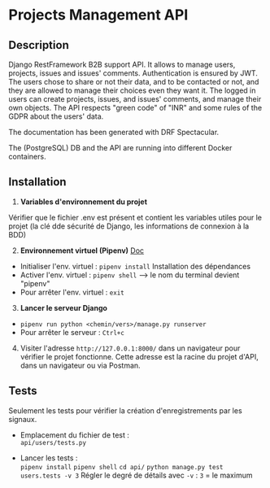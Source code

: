 
# Projects Management API 

## Description 

Django RestFramework B2B support API. 
It allows to manage users, projects, issues and issues' comments. Authentication is ensured by JWT. The users chose to share or not their data, and to be contacted or not, and they are allowed to manage their choices even they want it. 
The logged in users can create projects, issues, and issues' comments, and manage their own objects. 
The API respects "green code" of "INR" and some rules of the GDPR about the users' data. 

The documentation has been generated with DRF Spectacular. 

The (PostgreSQL) DB and the API are running into different Docker containers. 


## Installation 

1. **Variables d'environnement du projet** 

Vérifier que le fichier .env est présent et contient les variables utiles pour le projet (la clé dde sécurité de Django, les informations de connexion à la BDD) 


2. **Environnement virtuel (Pipenv)** 
[Doc](https://pypi.org/project/pipenv/) 

* Initialiser l'env. virtuel : `pipenv install` 
    Installation des dépendances
* Activer l'env. virtuel : `pipenv shell` 
    --> le nom du terminal devient "pipenv"    
* Pour arrêter l'env. virtuel : `exit` 


3. **Lancer le serveur Django** 

* `pipenv run python <chemin/vers>/manage.py runserver` 
* Pour arrêter le serveur : `Ctrl+c` 


4. Visiter l'adresse `http://127.0.0.1:8000/` dans un navigateur pour vérifier le projet fonctionne. 
Cette adresse est la racine du projet d'API, dans un navigateur ou via Postman. 


## Tests 

Seulement les tests pour vérifier la création d'enregistrements par les signaux. 

*  Emplacement du fichier de test :    
`api/users/tests.py`    

*  Lancer les tests :     
`pipenv install` 
`pipenv shell` 
`cd api/` 
`python manage.py test users.tests -v 3` 
Régler le degré de détails avec `-v` : `3` = le maximum    




